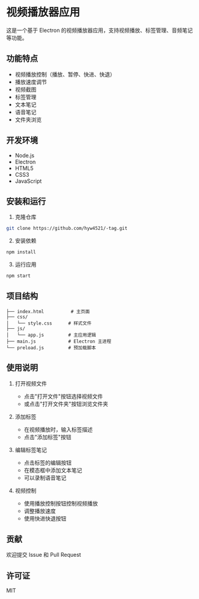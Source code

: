 # 视频播放器应用

这是一个基于 Electron 的视频播放器应用，支持视频播放、标签管理、音频笔记等功能。

## 功能特点

- 视频播放控制（播放、暂停、快进、快退）
- 播放速度调节
- 视频截图
- 标签管理
- 文本笔记
- 语音笔记
- 文件夹浏览

## 开发环境

- Node.js
- Electron
- HTML5
- CSS3
- JavaScript

## 安装和运行

1. 克隆仓库
```bash
git clone https://github.com/hyw4521/-tag.git
```

2. 安装依赖
```bash
npm install
```

3. 运行应用
```bash
npm start
```

## 项目结构

```
├── index.html          # 主页面
├── css/
│   └── style.css      # 样式文件
├── js/
│   └── app.js         # 主应用逻辑
├── main.js            # Electron 主进程
└── preload.js         # 预加载脚本
```

## 使用说明

1. 打开视频文件
   - 点击"打开文件"按钮选择视频文件
   - 或点击"打开文件夹"按钮浏览文件夹

2. 添加标签
   - 在视频播放时，输入标签描述
   - 点击"添加标签"按钮

3. 编辑标签笔记
   - 点击标签的编辑按钮
   - 在模态框中添加文本笔记
   - 可以录制语音笔记

4. 视频控制
   - 使用播放控制按钮控制视频播放
   - 调整播放速度
   - 使用快进快退按钮

## 贡献

欢迎提交 Issue 和 Pull Request

## 许可证

MIT 
